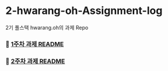 # 2-hwarang-oh-Assignment-log

2기 풀스택 hwarang.oh의 과제 Repo

### 🔹 [1주차 과제 README](/automessage/README_1주차.md)

### 🔹 [2주차 과제 README](/automessage/README_2주차.md)
